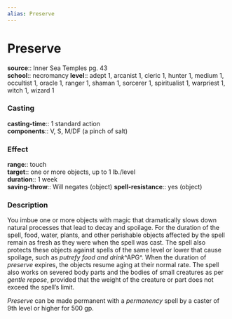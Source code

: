 ```yaml
---
alias: Preserve
---
```


# Preserve 

**source**:: Inner Sea Temples pg. 43  
**school**:: necromancy
**level**:: adept 1, arcanist 1, cleric 1, hunter 1, medium 1, occultist 1, oracle 1, ranger 1, shaman 1, sorcerer 1, spiritualist 1, warpriest 1, witch 1, wizard 1

### Casting 

**casting-time**:: 1 standard action  
**components**:: V, S, M/DF (a pinch of salt)

### Effect 

**range**:: touch  
**target**:: one or more objects, up to 1 lb./level  
**duration**:: 1 week  
**saving-throw**:: Will negates (object)
**spell-resistance**:: yes (object)

### Description 

You imbue one or more objects with magic that dramatically slows down natural processes that lead to decay and spoilage. For the duration of the spell, food, water, plants, and other perishable objects affected by the spell remain as fresh as they were when the spell was cast. The spell also protects these objects against spells of the same level or lower that cause spoilage, such as *putrefy food and drink*^APG^. When the duration of *preserve* expires, the objects resume aging at their normal rate. The spell also works on severed body parts and the bodies of small creatures as per *gentle repose*, provided that the weight of the creature or part does not exceed the spell’s limit.  
  
*Preserve* can be made permanent with a *permanency* spell by a caster of 9th level or higher for 500 gp.
